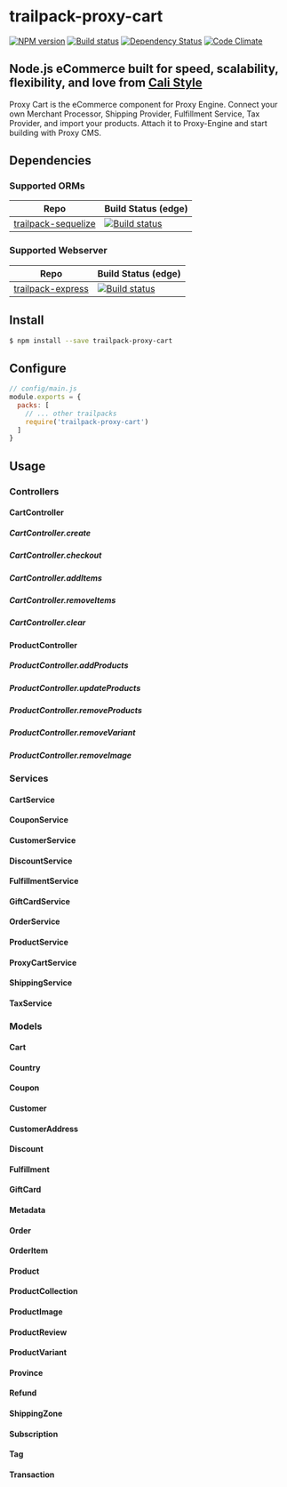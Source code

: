 # trailpack-proxy-cart

[![NPM version][npm-image]][npm-url]
[![Build status][ci-image]][ci-url]
[![Dependency Status][daviddm-image]][daviddm-url]
[![Code Climate][codeclimate-image]][codeclimate-url]

## Node.js eCommerce built for speed, scalability, flexibility, and love from [Cali Style](https://cali-style.com)
Proxy Cart is the eCommerce component for Proxy Engine. Connect your own Merchant Processor, Shipping Provider, Fulfillment Service, Tax Provider, and import your products. Attach it to Proxy-Engine and start building with Proxy CMS.

## Dependencies
### Supported ORMs
| Repo          |  Build Status (edge)                  |
|---------------|---------------------------------------|
| [trailpack-sequelize](https://github.com/trailsjs/trailpack-sequelize) | [![Build status][ci-sequelize-image]][ci-sequelize-url] |

### Supported Webserver
| Repo          |  Build Status (edge)                  |
|---------------|---------------------------------------|
| [trailpack-express](https://github.com/trailsjs/trailpack-express) | [![Build status][ci-express-image]][ci-express-url] |

## Install

```sh
$ npm install --save trailpack-proxy-cart
```

## Configure

```js
// config/main.js
module.exports = {
  packs: [
    // ... other trailpacks
    require('trailpack-proxy-cart')
  ]
}
```

## Usage

### Controllers
#### CartController

##### CartController.create

##### CartController.checkout

##### CartController.addItems

##### CartController.removeItems

##### CartController.clear

#### ProductController
##### ProductController.addProducts

##### ProductController.updateProducts

##### ProductController.removeProducts

##### ProductController.removeVariant

##### ProductController.removeImage

### Services
#### CartService
#### CouponService
#### CustomerService
#### DiscountService
#### FulfillmentService
#### GiftCardService
#### OrderService
#### ProductService
#### ProxyCartService
#### ShippingService
#### TaxService

### Models
#### Cart
#### Country
#### Coupon
#### Customer
#### CustomerAddress
#### Discount
#### Fulfillment
#### GiftCard
#### Metadata
#### Order
#### OrderItem
#### Product
#### ProductCollection
#### ProductImage
#### ProductReview
#### ProductVariant
#### Province
#### Refund
#### ShippingZone
#### Subscription
#### Tag
#### Transaction

[npm-image]: https://img.shields.io/npm/v/trailpack-proxy-cart.svg?style=flat-square
[npm-url]: https://npmjs.org/package/trailpack-proxy-cart
[ci-image]: https://img.shields.io/travis/calistyle/trailpack-proxy-cart/master.svg?style=flat-square
[ci-url]: https://travis-ci.org/calistyle/trailpack-proxy-cart
[daviddm-image]: http://img.shields.io/david/calistyle/trailpack-proxy-cart.svg?style=flat-square
[daviddm-url]: https://david-dm.org/calistyle/trailpack-proxy-cart
[codeclimate-image]: https://img.shields.io/codeclimate/github/calistyle/trailpack-proxy-cart.svg?style=flat-square
[codeclimate-url]: https://codeclimate.com/github/calistyle/trailpack-proxy-cart

[ci-sequelize-image]: https://img.shields.io/travis/trailsjs/trailpack-sequelize/master.svg?style=flat-square
[ci-sequelize-url]: https://travis-ci.org/trailsjs/trailpack-sequelize

[ci-express-image]: https://img.shields.io/travis/trailsjs/trailpack-express/master.svg?style=flat-square
[ci-express-url]: https://travis-ci.org/trailsjs/trailpack-express
